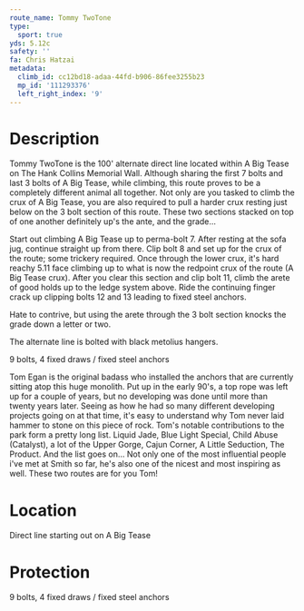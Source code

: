 ```yaml
---
route_name: Tommy TwoTone
type:
  sport: true
yds: 5.12c
safety: ''
fa: Chris Hatzai
metadata:
  climb_id: cc12bd18-adaa-44fd-b906-86fee3255b23
  mp_id: '111293376'
  left_right_index: '9'
---
```

# Description
Tommy TwoTone is the 100' alternate direct line located within A Big Tease on The Hank Collins Memorial Wall. Although sharing the first 7 bolts and last 3 bolts of A Big Tease, while climbing, this route proves to be a completely different animal all together. Not only are you tasked to climb the crux of A Big Tease, you are also required to pull a harder crux resting just below on the 3 bolt section of this route. These two sections stacked on top of one another definitely up's the ante, and the grade...

Start out climbing A Big Tease up to perma-bolt 7. After resting at the sofa jug, continue straight up from there. Clip bolt 8 and set up for the crux of the route; some trickery required. Once through the lower crux, it's hard reachy 5.11 face climbing up to what is now the redpoint crux of the route (A Big Tease crux). After you clear this section and clip bolt 11, climb the arete of good holds up to the ledge system above. Ride the continuing finger crack up clipping bolts 12 and 13 leading to fixed steel anchors.

Hate to contrive, but using the arete through the 3 bolt section knocks the grade down a letter or two.

The alternate line is bolted with black metolius hangers.

9 bolts, 4 fixed draws / fixed steel anchors

Tom Egan is the original badass who installed the anchors that are currently sitting atop this huge monolith. Put up in the early 90's, a top rope was left up for a couple of years, but no developing was done until more than twenty years later. Seeing as how he had so many different developing projects going on at that time, it's easy to understand why Tom never laid hammer to stone on this piece of rock. Tom's notable contributions to the park form a pretty long list. Liquid Jade, Blue Light Special, Child Abuse (Catalyst), a lot of the Upper Gorge, Cajun Corner, A Little Seduction, The Product. And the list goes on... Not only one of the most influential people i've met at Smith so far, he's also one of the nicest and most inspiring as well. These two routes are for you Tom!

# Location
Direct line starting out on A Big Tease

# Protection
9 bolts, 4 fixed draws / fixed steel anchors
